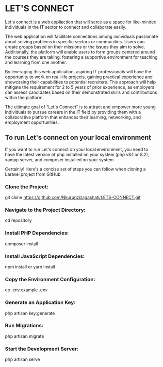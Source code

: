 <h1>LET'S CONNECT</h1>

<p>Let's connect is a web appliaction that will serce as a space for like-minded individuals in the IT sector to connect and collaborate easily.


The web application will facilitate connections among individuals passionate about solving problems in specific sectors or communities. Users can create groups based on their missions or the issues they aim to solve. Additionally, the platform will enable users to form groups centered around the courses they are taking, fostering a supportive environment for teaching and learning from one another.


By leveraging this web application, aspiring IT professionals will have the opportunity to work on real-life projects, gaining practical experience and showcasing their capabilities to potential recruiters. This approach will help mitigate the requirement for 2 to 5 years of prior experience, as employers can assess candidates based on their demonstrated skills and contributions within the platform.


The ultimate goal of "Let's Connect" is to attract and empower more young individuals to pursue careers in the IT field by providing them with a collaborative platform that enhances their learning, networking, and employment opportunities.
</p>

<h2>To run Let's connect on your local environment</h2>

<p>If you want to run Let's connect on your local environment, you need to have the latest version of php installed on your system (php v8.1 or 8.2), xampp server, and composer installed on your system</p>

Certainly! Here's a concise set of steps you can follow when cloning a Laravel project from GitHub:

### Clone the Project:
git clone https://github.com/Nkurunzizagashati/LETS-CONNECT.git
### Navigate to the Project Directory:
cd repository
### Install PHP Dependencies:
composer install
### Install JavaScript Dependencies:
npm install
or
yarn install
### Copy the Environment Configuration:
cp .env.example .env
### Generate an Application Key:

php artisan key:generate

### Run Migrations:
php artisan migrate

### Start the Development Server:
php artisan serve
